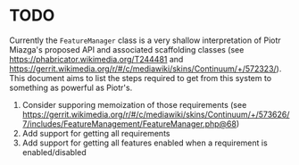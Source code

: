 TODO
====

Currently the `FeatureManager` class is a very shallow interpretation of Piotr Miazga's proposed
API and associated scaffolding classes (see https://phabricator.wikimedia.org/T244481 and
https://gerrit.wikimedia.org/r/#/c/mediawiki/skins/Continuum/+/572323/). This document aims to list
the steps required to get from this system to something as powerful as Piotr's.

1. Consider supporing memoization of those requirements (see https://gerrit.wikimedia.org/r/#/c/mediawiki/skins/Continuum/+/573626/7/includes/FeatureManagement/FeatureManager.php@68)
2. Add support for getting all requirements
3. Add support for getting all features enabled when a requirement is enabled/disabled
